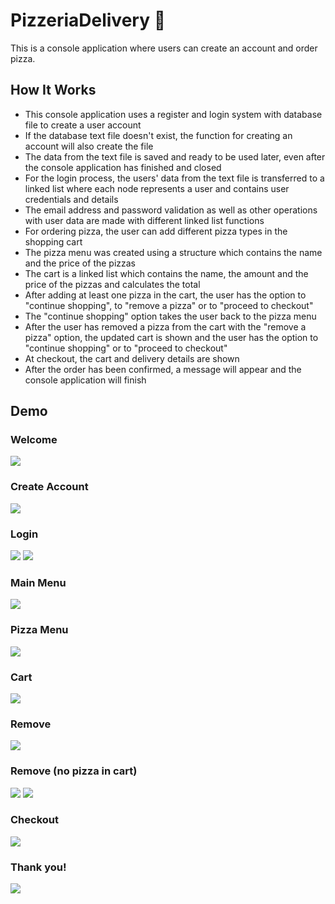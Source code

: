 # PizzeriaDelivery :pizza:
This is a console application where users can create an account and order pizza.

## How It Works
* This console application uses a register and login system with database file to create a user account 
* If the database text file doesn't exist, the function for creating an account will also create the file
* The data from the text file is saved and ready to be used later, even after the console application has finished and closed
* For the login process, the users' data from the text file is transferred to a linked list where each node represents a user and contains user credentials and details
* The email address and password validation as well as other operations with user data are made with different linked list functions
* For ordering pizza, the user can add different pizza types in the shopping cart
* The pizza menu was created using a structure which contains the name and the price of the pizzas
* The cart is a linked list which contains the name, the amount and the price of the pizzas and calculates the total
* After adding at least one pizza in the cart, the user has the option to "continue shopping", to "remove a pizza" or to "proceed to checkout"
* The "continue shopping" option takes the user back to the pizza menu
* After the user has removed a pizza from the cart with the "remove a pizza" option, the updated cart is shown and the user has the option to "continue shopping" or to "proceed to checkout"
* At checkout, the cart and delivery details are shown
* After the order has been confirmed, a message will appear and the console application will finish

## Demo

### Welcome
<img src="https://github.com/Irina-29/PizzeriaDelivery/blob/master/images/1.JPG">

### Create Account
<img src="https://github.com/Irina-29/PizzeriaDelivery/blob/master/images/2.JPG">

### Login
<img src="https://github.com/Irina-29/PizzeriaDelivery/blob/master/images/3.JPG">
<img src="https://github.com/Irina-29/PizzeriaDelivery/blob/master/images/4.JPG">

### Main Menu
<img src="https://github.com/Irina-29/PizzeriaDelivery/blob/master/images/5.JPG">

### Pizza Menu
<img src="https://github.com/Irina-29/PizzeriaDelivery/blob/master/images/6.JPG">

### Cart
<img src="https://github.com/Irina-29/PizzeriaDelivery/blob/master/images/7.JPG">

### Remove
<img src="https://github.com/Irina-29/PizzeriaDelivery/blob/master/images/8.JPG">

### Remove (no pizza in cart)
<img src="https://github.com/Irina-29/PizzeriaDelivery/blob/master/images/9.JPG">
<img src="https://github.com/Irina-29/PizzeriaDelivery/blob/master/images/10.JPG">

### Checkout
<img src="https://github.com/Irina-29/PizzeriaDelivery/blob/master/images/11.JPG">

### Thank you!
<img src="https://github.com/Irina-29/PizzeriaDelivery/blob/master/images/12.JPG">
